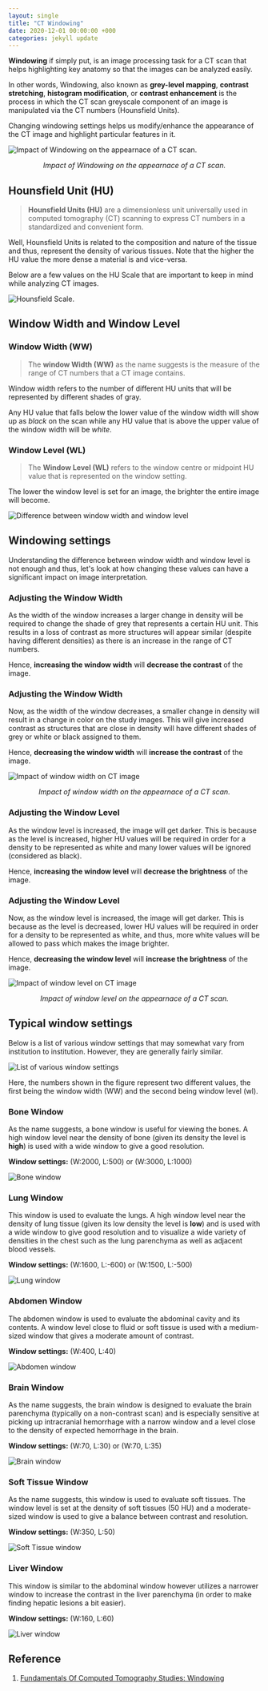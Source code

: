```yaml
---
layout: single
title: "CT Windowing"
date: 2020-12-01 00:00:00 +000
categories: jekyll update
---
```

 
**Windowing** if simply put, is an image processing task for a CT scan that helps highlighting key anatomy so that the images can be analyzed easily.
 
In other words, Windowing, also known as **grey-level mapping**, **contrast stretching**, **histogram modification**, or **contrast enhancement** is the process in which the CT scan greyscale component of an image is manipulated via the CT numbers (Hounsfield Units). 
 
Changing windowing settings helps us modify/enhance the appearance of the CT image and highlight particular features in it.
 
![Impact of Windowing on the appearnace of a CT scan.](/assets/img/windowing/1.png)
<div align='center'> <i> Impact of Windowing on the appearnace of a CT scan. </i> </div>
 
## Hounsfield Unit (HU)
 
> **Hounsfield Units (HU)** are a dimensionless unit universally used in computed tomography (CT) scanning to express CT numbers in a standardized and convenient form.
 
Well, Hounsfield Units is related to the composition and nature of the tissue and thus, represent the density of various tissues. Note that the higher the HU value the more dense a material is and vice-versa.
 
Below are a few values on the HU Scale that are important to keep in mind while analyzing CT images.
 
![Hounsfield Scale.](/assets/img/windowing/2.png)
 
## Window Width and Window Level
 
### Window Width (WW)
 
> The **window Width (WW)** as the name suggests is the measure of the range of CT numbers that a CT image contains. 
 
Window width refers to the number of different HU units that will be represented by different shades of gray.
 
Any HU value that falls below the lower value of the window width will show up as *black* on the scan while any HU value that is above the upper value of the window width will be *white*.
 
### Window Level (WL)
 
> The **Window Level (WL)** refers to the window centre or midpoint HU value that is represented on the window setting.
 
The lower the window level is set for an image, the brighter the entire image will become.
 
![Difference between window width and window level](/assets/img/windowing/3.png)
 
## Windowing settings
 
Understanding the difference between window width and window level is not enough and thus, let's look at how changing these values can have a significant impact on image interpretation.
 
### Adjusting the Window Width
 
As the width of the window increases a larger change in density will be required to change the shade of grey that represents a certain HU unit. This results in a loss of contrast as more structures will appear similar (despite having different densities) as there is an increase in the range of CT numbers.
 
Hence, **increasing the window width** will **decrease the contrast** of the image.
 
### Adjusting the Window Width
 
Now, as the width of the window decreases, a smaller change in density will result in a change in color on the study images. This will give increased contrast as structures that are close in density will have different shades of grey or white or black assigned to them.
 
Hence, **decreasing the window width** will **increase the contrast** of the image.
 
![Impact of window width on CT image](/assets/img/windowing/4.png)
<div align='center'> <i> Impact of window width on the appearnace of a CT scan. </i> </div>
 
### Adjusting the Window Level
 
As the window level is increased, the image will get darker. This is because as the level is increased, higher HU values will be required in order for a density to be represented as white and many lower values will be ignored (considered as black).
 
Hence, **increasing the window level** will **decrease the brightness** of the image.
 
### Adjusting the Window Level
 
Now, as the window level is increased, the image will get darker. This is because as the level is decreased, lower HU values will be required in order for a density to be represented as white, and thus, more white values will be allowed to pass which makes the image brighter.
 
Hence, **decreasing the window level** will **increase the brightness** of the image.
 
![Impact of window level on CT image](/assets/img/windowing/5.png)
<div align='center'> <i> Impact of window level on the appearnace of a CT scan. </i> </div>
 
## Typical window settings
 
Below is a list of various window settings that may somewhat vary from institution to institution. However, they are generally fairly similar.
 
![List of various window settings](/assets/img/windowing/6.jpg)
 
Here, the numbers shown in the figure represent two different values, the first being the window width (WW) and the second being window level (wl).
 
### Bone Window
 
As the name suggests, a bone window is useful for viewing the bones. A high window level near the density of bone (given its density the level is **high**) is used with a wide window to give a good resolution.
 
**Window settings:** (W:2000, L:500)  or (W:3000, L:1000)
 
![Bone window](/assets/img/windowing/7.jpg)
 
### Lung Window
 
This window is used to evaluate the lungs. A high window level near the density of lung tissue (given its low density the level is **low**) and is used with a wide window to give good resolution and to visualize a wide variety of densities in the chest such as the lung parenchyma as well as adjacent blood vessels.
 
**Window settings:** (W:1600, L:-600) or (W:1500, L:-500)
 
![Lung window](/assets/img/windowing/8.jpg)
 
### Abdomen Window
 
The abdomen window is used to evaluate the abdominal cavity and its contents. A window level close to fluid or soft tissue is used with a medium-sized window that gives a moderate amount of contrast.
 
**Window settings:** (W:400, L:40)
 
![Abdomen window](/assets/img/windowing/9.jpg)
 
### Brain Window
 
As the name suggests, the brain window is designed to evaluate the brain parenchyma (typically on a non-contrast scan) and is especially sensitive at picking up intracranial hemorrhage with a narrow window and a level close to the density of expected hemorrhage in the brain.
 
**Window settings:** (W:70, L:30) or (W:70, L:35)
 
![Brain window](/assets/img/windowing/10.jpg)
 
### Soft Tissue Window
 
As the name suggests, this window is used to evaluate soft tissues. The window level is set at the density of soft tissues (50 HU) and a moderate-sized window is used to give a balance between contrast and resolution.
 
**Window settings:** (W:350, L:50)
 
![Soft Tissue window](/assets/img/windowing/11.jpg)
 
### Liver Window
 
This window is similar to the abdominal window however utilizes a narrower window to increase the contrast in the liver parenchyma (in order to make finding hepatic lesions a bit easier).
 
**Window settings:** (W:160, L:60)
 
![Liver window](/assets/img/windowing/12.jpg)
 
## Reference
 
1. [Fundamentals Of Computed Tomography Studies: Windowing]
 
[Fundamentals Of Computed Tomography Studies: Windowing]: https://www.stepwards.com/?page_id=21646
